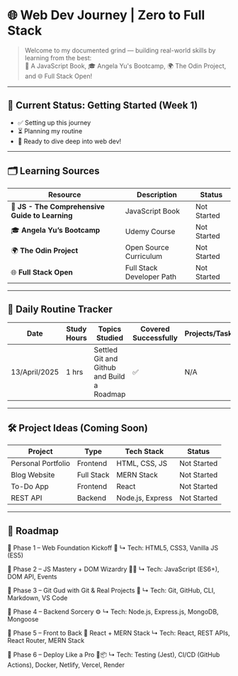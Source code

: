 # 🌐 Web Dev Journey  | Zero to Full Stack

> Welcome to my documented grind — building real-world skills by learning from the best:  
> 📘 A JavaScript Book, 🎓 Angela Yu's Bootcamp, 🌍 The Odin Project, and 🌐 Full Stack Open!

---

## 🎯 Current Status: Getting Started (Week 1)

- ✅ Setting up this journey
- ⏳ Planning my routine
- 🧠 Ready to dive deep into web dev!

---

## 🗂️ Learning Sources

| Resource | Description | Status |
|----------|-------------|--------|
| 📘 **JS - The Comprehensive Guide to Learning** | JavaScript Book | Not Started |
| 🎓 **Angela Yu’s Bootcamp** | Udemy Course | Not Started |
| 🌍 **The Odin Project** | Open Source Curriculum | Not Started |
| 🌐 **Full Stack Open** | Full Stack Developer Path | Not Started |

---

## 📅 Daily Routine Tracker

| Date | Study Hours | Topics Studied | Covered Successfully | Projects/Tasks |
|------|-------------|----------------|-----------------------|----------------|
| 13/April/2025 | 1 hrs | Settled Git and Github and Build a Roadmap | ✅ | N/A |




---

## 🛠️ Project Ideas (Coming Soon)

| Project | Type | Tech Stack | Status |
|--------|------|------------|--------|
| Personal Portfolio | Frontend | HTML, CSS, JS | Not Started |
| Blog Website | Full Stack | MERN Stack | Not Started |
| To-Do App | Frontend | React | Not Started |
| REST API | Backend | Node.js, Express | Not Started |

---

## 🧭 Roadmap

📍 Phase 1 – Web Foundation Kickoff 🚀
↳ Tech: HTML5, CSS3, Vanilla JS (ES5)

📍 Phase 2 – JS Mastery + DOM Wizardry 🧙‍♂️
↳ Tech: JavaScript (ES6+), DOM API, Events

📍 Phase 3 – Git Gud with Git & Real Projects 🧠
↳ Tech: Git, GitHub, CLI, Markdown, VS Code

📍 Phase 4 – Backend Sorcery ⚙️
↳ Tech: Node.js, Express.js, MongoDB, Mongoose

📍 Phase 5 – Front to Back 🔄 React + MERN Stack
↳ Tech: React, REST APIs, React Router, MERN Stack

📍 Phase 6 – Deploy Like a Pro 🚀📦
↳ Tech: Testing (Jest), CI/CD (GitHub Actions), Docker, Netlify, Vercel, Render
